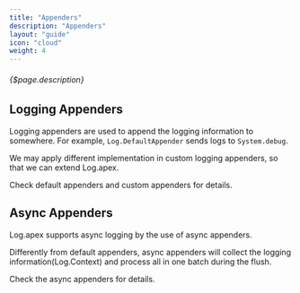 ```yaml
---
title: "Appenders"
description: "Appenders"
layout: "guide"
icon: "cloud"
weight: 4
---
```


###### {$page.description}

<article id="1">

## Logging Appenders

Logging appenders are used to append the logging information to somewhere. For example, `Log.DefaultAppender`
sends logs to `System.debug`.

We may apply different implementation in custom logging appenders, so that we can extend Log.apex.

Check default appenders and custom appenders for details.

</article>

<article id="2">

## Async Appenders

Log.apex supports async logging by the use of async appenders.

Differently from default appenders, async appenders will collect the logging information(Log.Context)
and process all in one batch during the flush.

Check the async appenders for details.

</article>
